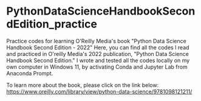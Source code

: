 # PythonDataScienceHandbookSecondEdition_practice
Practice codes for learning O'Reilly Media's book "Python Data Science Handbook Second Edition - 2022"
Here, you can find all the codes I read and practiced in O'reilly Media's 2022 publication, "Python Data Science Handbook Second Edition." I wrote and tested all the codes locally on my own computer in Windows 11, by activating Conda and Jupyter Lab from Anaconda Prompt. 

To learn more about the book, please click on the link below: https://www.oreilly.com/library/view/python-data-science/9781098121211/
